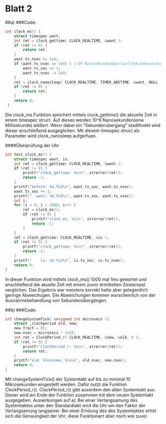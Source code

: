 # Blatt 2
##a)
###Code:
```c
int clock_ms() {
 	struct timespec want;
 	int ret = clock_gettime( CLOCK_REALTIME, &want );
 	if (ret != 0) {
 		return ret;
 	}
 	want.tv_nsec += 1e6;
 	if (want.tv_nsec >= 1e9) { //IF Nanosekundenüberlauf/Sekundenwechsel
 		want.tv_sec += 1;
 		want.tv_nsec -= 1e9;
 	}
 	ret = clock_nanosleep( CLOCK_REALTIME, TIMER_ABSTIME, &want, NULL );
 	if (ret != 0) {
 		return ret;
 	}
 	return 0;
 }
 ```
 Die clock_ms Funktion speichert mittels clock_gettime() die aktuelle Zeit in einem timespec struct.
 Auf dieses werden 10^6 Nanosekunden(eine Millisekunde) addiert. Wenn dabei ein "Sekundenübergang" stadtfindet 
 wird dieser anschließend ausgeglichen.
Mit diesem timespec struct als Parameter wird clock_nanosleep aufgerfuen.

####Überprüfung der Uhr
```c
int test_clock_ms() {
	struct timespec want, is;
	int ret = clock_gettime( CLOCK_REALTIME, &want );
	if (ret != 0) {
		printf("clock_gettime: %s\n", strerror(ret));
		return -1;
	}
	printf("before: %d.%ld\n", want.tv_sec, want.tv_nsec);
	want.tv_sec += 1;
	printf("  want: %d.%ld\n", want.tv_sec, want.tv_nsec);
	int i;
	for (i = 0; i < 1000; i++) {
		ret = clock_ms();
		if (ret != 0) {
			printf("clock_ms: %s\n", strerror(ret));
			return -1;
		}
	}
	ret = clock_gettime( CLOCK_REALTIME, &is );
	if (ret != 0) {
		printf("clock_gettime: %s\n", strerror(ret));
		return -1;
	}
	printf("    is: %d.%ld\n", is.tv_sec, is.tv_nsec);
	return 0;
}
 ```
 In dieser Funktion wird mittels clock_ms() 1000 mal 1ms gewartet und anschließend die akuelle Zeit mit
 einem zuvor ermittelten Zeistempel verglichen. Das Ergebnis war meistens korrekt hatte aber
 gelegentlich geringe Abweichugen. Die Abweichungen kommen warscheinlich von der Ausnahmebehandlung
 von Sekundenübergängen.
     
##b)
###Code:
```c
int changeSystemTick( unsigned int microsecs ){
	struct _clockperiod old, new;
	new.fract = 0l;
	new.nsec = microsecs * 1e3l;
	int ret = ClockPeriod_r( CLOCK_REALTIME, &new, &old, 0 );
	if (ret != 0) {
		printf("ClockPeriod_r: %s\n", strerror(ret));
		return ret;
	}
	printf("old: %lu\nnew: %lu\n", old.nsec, new.nsec);
	return 0;
}

 ```
 Mit changeSystemTick() der Systemtakt auf bis zu minimal 10 Mikrosekunden eingestellt werden. Dafür 
 nutzt die Funktion ClockPeriod_r(). ClockPeriod_r() gibt auserdem den alten Systemtakt aus.
 Dieser wird am Ende der Funktion zusammen mit dem neuen Systemtakt ausgegeben.
 Auswirkungen auf a):
 Bei einer Verlangsamung des Systemtaktes unter den Standardtakt  wird die Uhr um den Faktor der Verlangsamung langsamer.
 Bei einer Erhöung des des Systemtaktes erhöt sich die Genauingkeit der Uhr, diese Funktioniert aber noch wie zuvor.